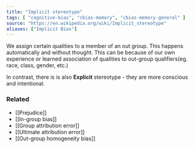 ```yaml
---
title: "Implicit stereotype"
tags: [ "cognitive-bias", "cbias-memory", "cbias-memory-general" ]
source: "https://en.wikipedia.org/wiki/Implicit_stereotype"
aliases: ["Implicit Bias"]
---
```


We assign certain qualities to a member of an out group. This happens automatically and without thought. This can be because of our own experience or learned association of qualities to out-group qualifiers(eg. race, class, gender, etc.)

In contrast, there is is also **Explicit** stereotype - they are more conscious and intentional.

### Related

- [[Prejudice]]
- [[In-group bias]]
- [[Group attribution error]]
- [[Ultimate attribution error]]
- [[Out-group homogeneity bias]]

